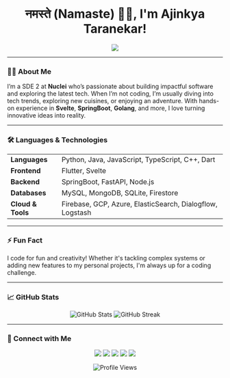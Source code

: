 <h1 align="center">नमस्ते (Namaste) 🙏🏻, I'm Ajinkya Taranekar!</h1>
<p align="center">
  <img src="https://readme-typing-svg.herokuapp.com?lines=Software+Developer;Full+Stack+Developer;Svelte%20|%20SpringBoot%20|%20Flutter%20|%20Python;With+Great+power+comes+Great+Responsibilities&center=true&width=500&height=50">
</p>

---

### 👨‍💻 About Me

I’m a SDE 2 at **Nuclei** who’s passionate about building impactful software and exploring the latest tech. When I’m not coding, I’m usually diving into tech trends, exploring new cuisines, or enjoying an adventure. With hands-on experience in **Svelte**, **SpringBoot**, **Golang**, and more, I love turning innovative ideas into reality.

---

### 🛠️ Languages & Technologies

<table>
  <tr>
    <td><b>Languages</b></td>
    <td>Python, Java, JavaScript, TypeScript, C++, Dart</td>
  </tr>
  <tr>
    <td><b>Frontend</b></td>
    <td>Flutter, Svelte</td>
  </tr>
  <tr>
    <td><b>Backend</b></td>
    <td>SpringBoot, FastAPI, Node.js</td>
  </tr>
  <tr>
    <td><b>Databases</b></td>
    <td>MySQL, MongoDB, SQLite, Firestore</td>
  </tr>
  <tr>
    <td><b>Cloud & Tools</b></td>
    <td>Firebase, GCP, Azure, ElasticSearch, Dialogflow, Logstash</td>
  </tr>
</table>

---

### ⚡ Fun Fact

I code for fun and creativity! Whether it's tackling complex systems or adding new features to my personal projects, I'm always up for a coding challenge.

---

### 📈 GitHub Stats

<p align="center">
  <img src="https://github-readme-stats.vercel.app/api?username=AjinkyaTaranekar&show_icons=true&theme=radical&hide_border=true" alt="GitHub Stats">
  <img src="https://github-readme-streak-stats.herokuapp.com/?user=AjinkyaTaranekar&theme=radical&hide_border=true" alt="GitHub Streak">
</p>

---

### 🤝 Connect with Me

<p align="center">
  <a href="https://github.com/AjinkyaTaranekar"><img src="https://img.shields.io/badge/GitHub-%2312100E.svg?&style=flat&logo=github&logoColor=white" /></a>
  <a href="https://www.linkedin.com/in/ajinkya-taranekar-8a7148168/"><img src="https://img.shields.io/badge/LinkedIn-%230077B5.svg?&style=flat&logo=linkedin&logoColor=white" /></a>
  <a href="mailto:ajinkyataranekar@gmail.com"><img src="https://img.shields.io/badge/Gmail-D14836?style=flat&logo=gmail&logoColor=white" /></a>
  <a href="https://twitter.com/AjinkyaTaranekr"><img src="https://img.shields.io/twitter/follow/AjinkyaTaranekr?style=social" /></a>
  <a href="https://drive.google.com/file/d/11Ewd6mnOQ-WUMCYO9ghcPEi-VenoV_Sm/view?usp=drive_link"><img src="https://img.shields.io/badge/Resume-Click%20Here-blue" /></a>
</p>

<p align="center">
  <img src="https://komarev.com/ghpvc/?username=AjinkyaTaranekar&style=flat" alt="Profile Views">
</p>
